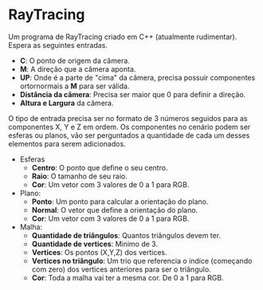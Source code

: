# RayTracing
Um programa de RayTracing criado em C++ (atualmente rudimentar). <br>
Espera as seguintes entradas.

* **C**: O ponto de origem da câmera.
* **M**: A direção que a câmera aponta.
* **UP**: Onde é a parte de "cima" da câmera, precisa possuir componentes ortornormais a **M** para ser válida.
* **Distância da câmera**: Precisa ser maior que 0 para definir a direção.
* **Altura e Largura** da câmera.

O tipo de entrada precisa ser no formato de 3 números seguidos para as componentes X, Y e Z em ordem. Os componentes no cenário podem ser esferas ou planos, vão ser perguntados a quantidade de cada um desses elementos para serem adicionados.

* Esferas
    *   **Centro**: O ponto que define o seu centro.
    *   **Raio**: O tamanho de seu raio.
    *   **Cor**: Um vetor com 3 valores de 0 a 1 para RGB.
* Plano:
    *   **Ponto**: Um ponto para calcular a orientação do plano.
    *   **Normal**: O vetor que define a orientação do plano.
    *   **Cor**: Um vetor com 3 valores de 0 a 1 para RGB.
* Malha:
    * **Quantidade de triângulos**: Quantos triângulos devem ter.
    * **Quantidade de vertices**: Minimo de 3.
    * **Vertices**: Os pontos (X,Y,Z) dos vertices.
    * **Vertices no triângulo**: Um trio que referencia o indíce 
    (começando com zero) dos vertices anteriores para ser o triângulo.
    * **Cor**: Toda a malha vai ter a mesma cor. De 0 a 1 para RGB.

    
